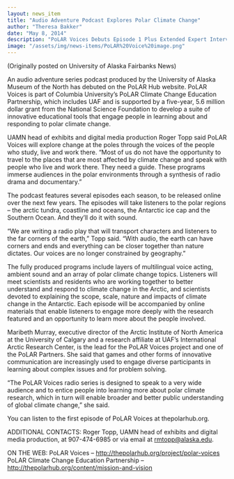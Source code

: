 ```yaml
---
layout: news_item
title: "Audio Adventure Podcast Explores Polar Climate Change"
author: "Theresa Bakker"
date: "May 8, 2014"
description: "PoLAR Voices Debuts Episode 1 Plus Extended Expert Interview"
image: "/assets/img/news-items/PoLAR%20Voice%20image.png"
---
```


(Originally posted on University of Alaska Fairbanks News)

An audio adventure series podcast produced by the University of Alaska Museum of the North has debuted on the PoLAR Hub website. PoLAR Voices is part of Columbia University’s PoLAR Climate Change Education Partnership, which includes UAF and is supported by a five-year, 5.6 million dollar grant from the National Science Foundation to develop a suite of innovative educational tools that engage people in learning about and responding to polar climate change.

UAMN head of exhibits and digital media production Roger Topp said PoLAR Voices will explore change at the poles through the voices of the people who study, live and work there. “Most of us do not have the opportunity to travel to the places that are most affected by climate change and speak with people who live and work there. They need a guide. These programs immerse audiences in the polar environments through a synthesis of radio drama and documentary.”

The podcast features several episodes each season, to be released online over the next few years. The episodes will take listeners to the polar regions – the arctic tundra, coastline and oceans, the Antarctic ice cap and the Southern Ocean. And they’ll do it with sound.

“We are writing a radio play that will transport characters and listeners to the far corners of the earth,” Topp said. “With audio, the earth can have corners and ends and everything can be closer together than nature dictates. Our voices are no longer constrained by geography.”

The fully produced programs include layers of multilingual voice acting, ambient sound and an array of polar climate change topics. Listeners will meet scientists and residents who are working together to better understand and respond to climate change in the Arctic, and scientists devoted to explaining the scope, scale, nature and impacts of climate change in the Antarctic. Each episode will be accompanied by online materials that enable listeners to engage more deeply with the research featured and an opportunity to learn more about the people involved.

Maribeth Murray, executive director of the Arctic Institute of North America at the University of Calgary and a research affiliate at UAF’s International Arctic Research Center, is the lead for the PoLAR Voices project and one of the PoLAR Partners. She said that games and other forms of innovative communication are increasingly used to engage diverse participants in learning about complex issues and for problem solving.

“The PoLAR Voices radio series is designed to speak to a very wide audience and to entice people into learning more about polar climate research, which in turn will enable broader and better public understanding of global climate change,” she said.

You can listen to the first episode of PoLAR Voices at thepolarhub.org.

ADDITIONAL CONTACTS: Roger Topp, UAMN head of exhibits and digital media production, at 907-474-6985 or via email at rmtopp@alaska.edu.

ON THE WEB:
PoLAR Voices – http://thepolarhub.org/project/polar-voices
PoLAR Climate Change Education Partnership – http://thepolarhub.org/content/mission-and-vision
